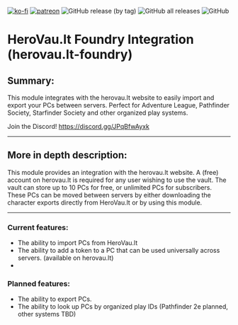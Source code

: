 [![ko-fi](https://img.shields.io/badge/-buy%20me%20a%20coffee-%23FF5E5B?style=plastic)](https://ko-fi.com/slate) [![patreon](https://img.shields.io/badge/-support%20me%20on%20patreon-%235C5C5C?style=plastic)](https://patreon.com/slatesfoundrystuff) ![GitHub release (by tag)](https://img.shields.io/github/downloads/zarmstrong/herovau.lt-foundry/herovau.lt-foundry-0.5.0/total?style=plastic) ![GitHub all releases](https://img.shields.io/github/downloads/zarmstrong/herovau.lt-foundry/total?style=plastic) ![GitHub](https://img.shields.io/github/license/zarmstrong/herovau.lt-foundry?style=plastic)

# HeroVau.lt Foundry Integration (herovau.lt-foundry)
## Summary:
This module integrates with the herovau.lt website to easily import and export your PCs between servers. Perfect for Adventure League, Pathfinder Society, Starfinder Society and other organized play systems.

Join the Discord! https://discord.gg/JPqBfwAyxk

---
## More in depth description:
This module provides an integration with the herovau.lt website.  A (free) account on herovau.lt is required for any user wishing to use the vault.  The vault can store up to 10 PCs for free, or unlimited PCs for subscribers. These PCs can be moved between servers by either downloading the character exports directly from HeroVau.lt or by using this module.

---
### Current features:
 - The ability to import PCs from HeroVau.lt
 - The ability to add a token to a PC that can be used universally across servers. (available on herovau.lt)
 - 
### Planned features:
 - The ability to export PCs.
 - The ability to look up PCs by organized play IDs (Pathfinder 2e planned, other systems TBD)
